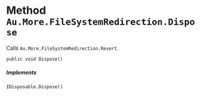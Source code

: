 # Method `Au.More.FileSystemRedirection.Dispose`

Calls `Au.More.FileSystemRedirection.Revert`.

```
public void Dispose()
```

##### Implements

`IDisposable.Dispose()`